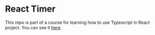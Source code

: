 # React Timer

This repo is part of a course for learning how to use Typescript in React project. You can see it [here](https://www.udemy.com/course/react-typescript-the-practical-guide/).
